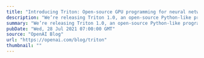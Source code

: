 ```yaml
---
title: "Introducing Triton: Open-source GPU programming for neural networks"
description: "We’re releasing Triton 1.0, an open-source Python-like programming language which enables researchers with no CUDA experience to write highly efficient GPU code—most of the time on par with what an expert would be able to produce."
summary: "We’re releasing Triton 1.0, an open-source Python-like programming language which enables researchers with no CUDA experience to write highly efficient GPU code—most of the time on par with what an expert would be able to produce."
pubDate: "Wed, 28 Jul 2021 07:00:00 GMT"
source: "OpenAI Blog"
url: "https://openai.com/blog/triton"
thumbnail: ""
---
```


